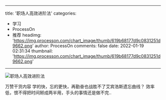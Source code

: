 
---
title: '职场人高效进阶法'
categories: 
 - 学习
 - ProcessOn
 - 推荐
headimg: 'https://img.processon.com/chart_image/thumb/619b68177d9c0831251d9662.png'
author: ProcessOn
comments: false
date: 2022-01-19 02:31:34
thumbnail: 'https://img.processon.com/chart_image/thumb/619b68177d9c0831251d9662.png'
---

<div>   
<img class="thumb" alt="职场人高效进阶法" src="https://img.processon.com/chart_image/thumb/619b68177d9c0831251d9662.png" referrerpolicy="no-referrer">
<p>万赞干货内容
学的快，忘的更快，再勤奋也战胜不了艾宾浩斯遗忘曲线？
效率低，恨不得把时间掰成两半用，手头的事情还是做不完..</p>  
</div>
            
